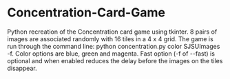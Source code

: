 # Concentration-Card-Game

Python recreation of the Concentration card game using tkinter. 8 pairs of images are associated randomly with 16 tiles in a 4 x 4 grid. The game is run through the command line: python concentration.py color SJSUImages -f. Color options are blue, green and magenta. Fast option (-f of --fast) is optional and when enabled reduces the delay before the images on the tiles disappear.
